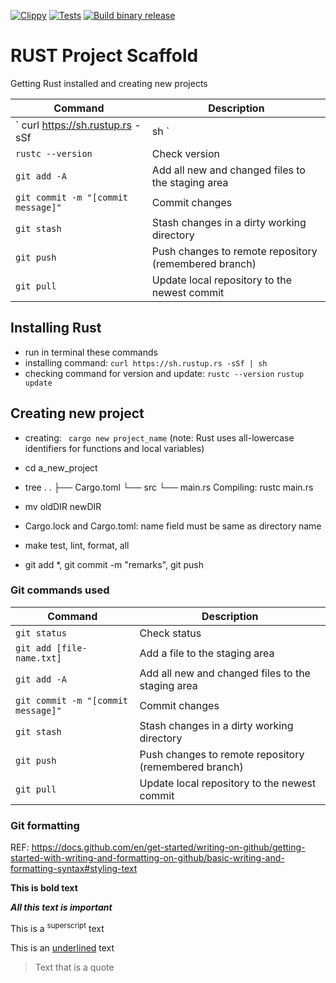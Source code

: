 [![Clippy](https://github.com/opgan/rust-practice/actions/workflows/lint.yml/badge.svg)](https://github.com/opgan/rust-practice/actions/workflows/lint.yml)
[![Tests](https://github.com/opgan/rust-practice/actions/workflows/main.yml/badge.svg)](https://github.com/opgan/rust-practice/actions/workflows/main.yml)
[![Build binary release](https://github.com/opgan/rust-practice/actions/workflows/release.yml/badge.svg)](https://github.com/opgan/rust-practice/actions/workflows/release.yml)

# RUST Project Scaffold
Getting Rust installed and creating new projects

| Command | Description |
| ------- | ----------- |
| ` curl https://sh.rustup.rs -sSf | sh ` | Install rust |
| ``` rustc --version ```| Check version |
| `git add -A` | Add all new and changed files to the staging area |
| `git commit -m "[commit message]"` | Commit changes |
| `git stash` | Stash changes in a dirty working directory |
| `git push` | Push changes to remote repository (remembered branch) |
| `git pull` | Update local repository to the newest commit |

##  Installing Rust
* run in terminal these commands
* installing command: ``` curl https://sh.rustup.rs -sSf | sh ```
* checking command for version and update: ``` rustc --version ``` ``` rustup update ```

## Creating new project
* creating: ``` cargo new project_name``` (note: Rust uses all-lowercase identifiers for functions and local variables)
* cd a_new_project
* tree .
.
├── Cargo.toml
└── src
    └── main.rs
Compiling:
rustc main.rs

* mv oldDIR newDIR
* Cargo.lock and Cargo.toml: name field must be same as directory name
* make test, lint, format, all
* git add *, git commit -m "remarks", git push


### Git commands used
| Command | Description |
| ------- | ----------- |
| `git status` | Check status |
| `git add [file-name.txt]` | Add a file to the staging area |
| `git add -A` | Add all new and changed files to the staging area |
| `git commit -m "[commit message]"` | Commit changes |
| `git stash` | Stash changes in a dirty working directory |
| `git push` | Push changes to remote repository (remembered branch) |
| `git pull` | Update local repository to the newest commit |


### Git formatting
REF: https://docs.github.com/en/get-started/writing-on-github/getting-started-with-writing-and-formatting-on-github/basic-writing-and-formatting-syntax#styling-text

**This is bold text**

***All this text is important***

This is a <sup>superscript</sup> text

This is an <ins>underlined</ins> text

> Text that is a quote

